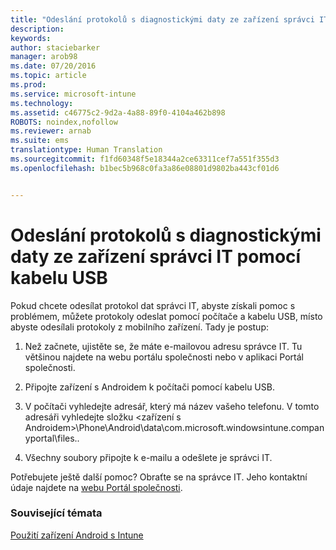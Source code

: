 ```yaml
---
title: "Odeslání protokolů s diagnostickými daty ze zařízení správci IT pomocí kabelu USB | Microsoft Intune"
description: 
keywords: 
author: staciebarker
manager: arob98
ms.date: 07/20/2016
ms.topic: article
ms.prod: 
ms.service: microsoft-intune
ms.technology: 
ms.assetid: c46775c2-9d2a-4a88-89f0-4104a462b898
ROBOTS: noindex,nofollow
ms.reviewer: arnab
ms.suite: ems
translationtype: Human Translation
ms.sourcegitcommit: f1fd60348f5e18344a2ce63311cef7a551f355d3
ms.openlocfilehash: b1bec5b968c0fa3a86e08801d9802ba443cf01d6


---
```



# Odeslání protokolů s diagnostickými daty ze zařízení správci IT pomocí kabelu USB

Pokud chcete odesílat protokol dat správci IT, abyste získali pomoc s problémem, můžete protokoly odeslat pomocí počítače a kabelu USB, místo abyste odesílali protokoly z mobilního zařízení. Tady je postup:

1.  Než začnete, ujistěte se, že máte e-mailovou adresu správce IT. Tu většinou najdete na webu portálu společnosti nebo v aplikaci Portál společnosti.

2.  Připojte zařízení s Androidem k počítači pomocí kabelu USB.

3.  V počítači vyhledejte adresář, který má název vašeho telefonu. V tomto adresáři vyhledejte složku &lt;zařízení s Androidem&gt;\Phone\Android\data\com.microsoft.windowsintune.companyportal\files\.\.

4.  Všechny soubory připojte k e-mailu a odešlete je správci IT.

Potřebujete ještě další pomoc? Obraťte se na správce IT. Jeho kontaktní údaje najdete na [webu Portál společnosti](http://portal.manage.microsoft.com).

### Související témata
[Použití zařízení Android s Intune](using-your-android-device-with-intune.md)


<!--HONumber=Jul16_HO3-->


